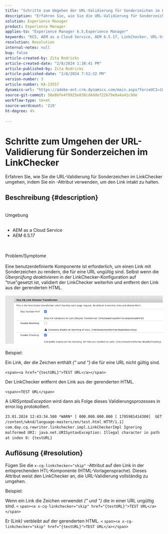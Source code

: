 ```yaml
---
title: "Schritte zum Umgehen der URL-Validierung für Sonderzeichen im LinkChecker"
description: "Erfahren Sie, wie Sie die URL-Validierung für Sonderzeichen im LinkChecker umgehen, um den Link intakt zu halten."
solution: Experience Manager
product: Experience Manager
applies-to: "Experience Manager 6.5,Experience Manager"
keywords: "KCS, AEM as a Cloud Service, AEM 6.5.17, LinkChecker, URL-Validierungsfehler"
resolution: Resolution
internal-notes: null
bug: false
article-created-by: Zita Rodricks
article-created-date: "2/8/2024 1:38:41 PM"
article-published-by: Zita Rodricks
article-published-date: "2/8/2024 7:52:32 PM"
version-number: 3
article-number: KA-23557
dynamics-url: "https://adobe-ent.crm.dynamics.com/main.aspx?forceUCI=1&pagetype=entityrecord&etn=knowledgearticle&id=c902f258-87c6-ee11-9079-6045bd006149"
source-git-commit: 58e8bfe4f8925e038cd4ddef22b79e8a4a41c9de
workflow-type: tm+mt
source-wordcount: '219'
ht-degree: 4%

---
```


# Schritte zum Umgehen der URL-Validierung für Sonderzeichen im LinkChecker


Erfahren Sie, wie Sie die URL-Validierung für Sonderzeichen im LinkChecker umgehen, indem Sie ein -Attribut verwenden, um den Link intakt zu halten.

## Beschreibung {#description}

<br>Umgebung<br><br>
- AEM as a Cloud Service
- AEM 6.5.17

<br><br>Problem/Symptome<br><br>
Eine benutzerdefinierte Komponente ist erforderlich, um einen Link mit Sonderzeichen zu rendern, die für eine URL ungültig sind. Selbst wenn die *Überprüfung deaktivieren* in der LinkChecker-Konfiguration auf &quot;true&quot;gesetzt ist, validiert der LinkChecker weiterhin und entfernt den Link aus der gerenderten HTML.
<br><br>![](assets/___d202f258-87c6-ee11-9079-6045bd006149___.png)<br><br>
Beispiel:

Ein Link, der die Zeichen enthält<b> </b>*{&quot; und &quot;}<b>* </b>die für eine URL nicht gültig sind.

`<span><a href="{testURL}">TEST URL</a></span>`

Der LinkChecker entfernt den Link aus der gerenderten HTML.

`<span>>TEST URL</span>`

A *URISyntaxException* wird dann als Folge dieses Validierungsprozesses in error.log protokolliert.

`23.01.2024 12:43:34.500 *WARN* [ 000.000.000.000 [ 1705981414300]  GET /content/wknd/language-masters/en/test.html HTTP/1.1]  com.day.cq.rewriter.linkchecker.impl.LinkCheckerImpl Ignoring malformed URI: java.net.URISyntaxException: Illegal character in path at index 0: {testURL}`


## Auflösung {#resolution}


Fügen Sie die `x-cq-linkchecker="skip"` -Attribut auf den Link in der entsprechenden HTL-Komponente (HTML-Vorlagensprache). Dieses Attribut weist den LinkChecker an, die URL-Validierung vollständig zu umgehen.

Beispiel:

Wenn ein Link die Zeichen verwendet *{&quot; und &quot;}* die in einer URL ungültig sind.
`<`  `span><a x-cq-linkchecker="skip" href="{testURL}">TEST URL</a></span>`

Er (Link) verbleibt auf der gerenderten HTML.
`<` `span><a x-cq-linkchecker="skip" href="{testURL}">TEST URL</a></span>`
